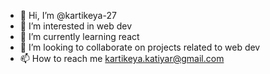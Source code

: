 - 👋 Hi, I’m @kartikeya-27
- 👀 I’m interested in web dev 
- 🌱 I’m currently learning react
- 💞️ I’m looking to collaborate on projects related to web dev
- 📫 How to reach me kartikeya.katiyar@gmail.com

<!---
kartikeya-27/kartikeya-27 is a ✨ special ✨ repository because its `README.md` (this file) appears on your GitHub profile.
You can click the Preview link to take a look at your changes.
--->
